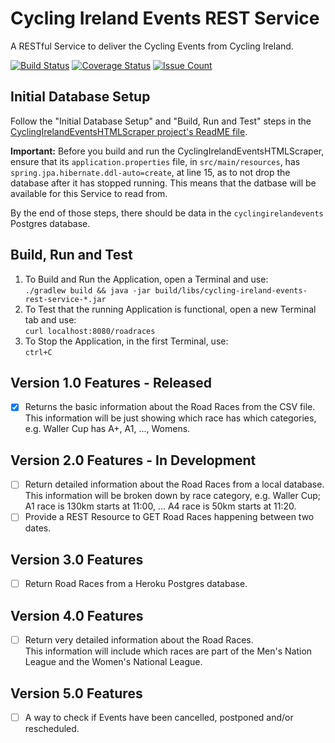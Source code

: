 # Cycling Ireland Events REST Service

A RESTful Service to deliver the Cycling Events from Cycling Ireland.

[![Build Status](https://travis-ci.org/lukegjpotter/cycling-ireland-events-rest-service.svg?branch=master)](https://travis-ci.org/lukegjpotter/cycling-ireland-events-rest-service)
[![Coverage Status](https://coveralls.io/repos/github/lukegjpotter/cycling-ireland-events-rest-service/badge.svg?branch=master)](https://coveralls.io/github/lukegjpotter/cycling-ireland-events-rest-service?branch=master)
[![Issue Count](https://codeclimate.com/github/lukegjpotter/cycling-ireland-events-rest-service/badges/issue_count.svg)](https://codeclimate.com/github/lukegjpotter/cycling-ireland-events-rest-service)

## Initial Database Setup

Follow the "Initial Database Setup" and "Build, Run and Test" steps in the 
[CyclingIrelandEventsHTMLScraper project's ReadME file](https://github.com/lukegjpotter/cycling-ireland-events-html-scraper/blob/master/README.md).

**Important:** Before you build and run the CyclingIrelandEventsHTMLScraper, ensure that its `application.properties` file, in `src/main/resources`, has `spring.jpa.hibernate.ddl-auto=create`, at line 15, as to not drop the database after it has stopped running. This means that the datbase will be available for this Service to read from.

By the end of those steps, there should be data in the `cyclingirelandevents`
Postgres database.

## Build, Run and Test

1. To Build and Run the Application, open a Terminal and use:  
   `./gradlew build && java -jar build/libs/cycling-ireland-events-rest-service-*.jar`
1. To Test that the running Application is functional, open a new Terminal tab
   and use:  
   `curl localhost:8080/roadraces`
1. To Stop the Application, in the first Terminal, use:  
   `ctrl+C`


## Version 1.0 Features - Released

* [x] Returns the basic information about the Road Races from the CSV file.  
      This information will be just showing which race has which categories,
      e.g. Waller Cup has A+, A1, ..., Womens.

## Version 2.0 Features - In Development

* [ ] Return detailed information about the Road Races from a local database.  
      This information will be broken down by race category, e.g. Waller Cup;
      A1 race is 130km starts at 11:00, ... A4 race is 50km starts at 11:20.
* [ ] Provide a REST Resource to GET Road Races happening between two dates.

## Version 3.0 Features

* [ ] Return Road Races from a Heroku Postgres database.

## Version 4.0 Features

* [ ] Return very detailed information about the Road Races.  
      This information will include which races are part of the Men's Nation
      League and the Women's National League.

## Version 5.0 Features

* [ ] A way to check if Events have been cancelled, postponed and/or rescheduled.
